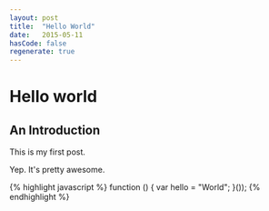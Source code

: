 ```yaml
---
layout: post
title:  "Hello World"
date:   2015-05-11
hasCode: false
regenerate: true
---
```


# Hello world

## An Introduction

This is my first post.

Yep. It's pretty awesome.

{% highlight javascript %}
function () {
	var hello = "World";
}());
{% endhighlight %}